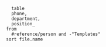 
```dataview 
    table
    phone,
    department,
    position_ 
  from 
    #reference/person and -"Templates" 
  sort file.name   
```










